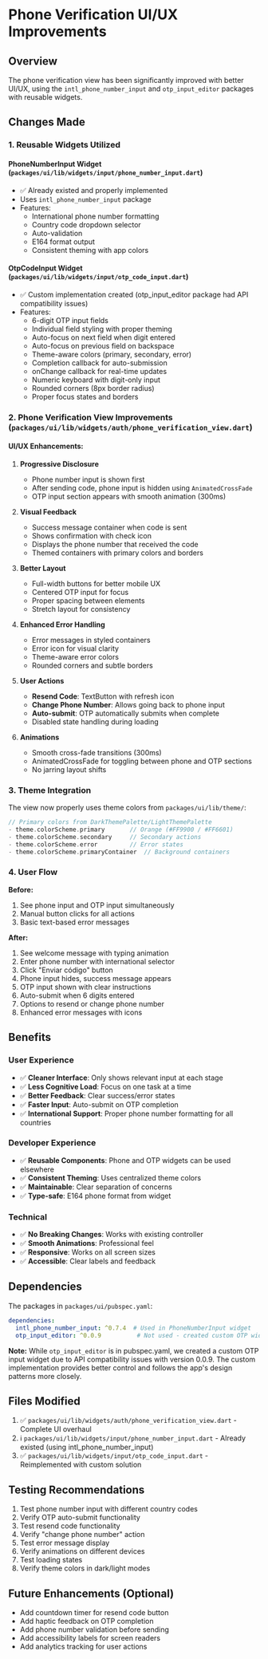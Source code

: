 # Phone Verification UI/UX Improvements

## Overview
The phone verification view has been significantly improved with better UI/UX, using the `intl_phone_number_input` and `otp_input_editor` packages with reusable widgets.

## Changes Made

### 1. **Reusable Widgets Utilized**

#### PhoneNumberInput Widget (`packages/ui/lib/widgets/input/phone_number_input.dart`)
- ✅ Already existed and properly implemented
- Uses `intl_phone_number_input` package
- Features:
  - International phone number formatting
  - Country code dropdown selector
  - Auto-validation
  - E164 format output
  - Consistent theming with app colors

#### OtpCodeInput Widget (`packages/ui/lib/widgets/input/otp_code_input.dart`)
- ✅ Custom implementation created (otp_input_editor package had API compatibility issues)
- Features:
  - 6-digit OTP input fields
  - Individual field styling with proper theming
  - Auto-focus on next field when digit entered
  - Auto-focus on previous field on backspace
  - Theme-aware colors (primary, secondary, error)
  - Completion callback for auto-submission
  - onChange callback for real-time updates
  - Numeric keyboard with digit-only input
  - Rounded corners (8px border radius)
  - Proper focus states and borders

### 2. **Phone Verification View Improvements** (`packages/ui/lib/widgets/auth/phone_verification_view.dart`)

#### UI/UX Enhancements:

1. **Progressive Disclosure**
   - Phone number input is shown first
   - After sending code, phone input is hidden using `AnimatedCrossFade`
   - OTP input section appears with smooth animation (300ms)

2. **Visual Feedback**
   - Success message container when code is sent
   - Shows confirmation with check icon
   - Displays the phone number that received the code
   - Themed containers with primary colors and borders

3. **Better Layout**
   - Full-width buttons for better mobile UX
   - Centered OTP input for focus
   - Proper spacing between elements
   - Stretch layout for consistency

4. **Enhanced Error Handling**
   - Error messages in styled containers
   - Error icon for visual clarity
   - Theme-aware error colors
   - Rounded corners and subtle borders

5. **User Actions**
   - **Resend Code**: TextButton with refresh icon
   - **Change Phone Number**: Allows going back to phone input
   - **Auto-submit**: OTP automatically submits when complete
   - Disabled state handling during loading

6. **Animations**
   - Smooth cross-fade transitions (300ms)
   - AnimatedCrossFade for toggling between phone and OTP sections
   - No jarring layout shifts

### 3. **Theme Integration**

The view now properly uses theme colors from `packages/ui/lib/theme/`:

```dart
// Primary colors from DarkThemePalette/LightThemePalette
- theme.colorScheme.primary       // Orange (#FF9900 / #FF6601)
- theme.colorScheme.secondary     // Secondary actions
- theme.colorScheme.error         // Error states
- theme.colorScheme.primaryContainer  // Background containers
```

### 4. **User Flow**

**Before:**
1. See phone input and OTP input simultaneously
2. Manual button clicks for all actions
3. Basic text-based error messages

**After:**
1. See welcome message with typing animation
2. Enter phone number with international selector
3. Click "Enviar código" button
4. Phone input hides, success message appears
5. OTP input shown with clear instructions
6. Auto-submit when 6 digits entered
7. Options to resend or change phone number
8. Enhanced error messages with icons

## Benefits

### User Experience
- ✅ **Cleaner Interface**: Only shows relevant input at each stage
- ✅ **Less Cognitive Load**: Focus on one task at a time
- ✅ **Better Feedback**: Clear success/error states
- ✅ **Faster Input**: Auto-submit on OTP completion
- ✅ **International Support**: Proper phone number formatting for all countries

### Developer Experience
- ✅ **Reusable Components**: Phone and OTP widgets can be used elsewhere
- ✅ **Consistent Theming**: Uses centralized theme colors
- ✅ **Maintainable**: Clear separation of concerns
- ✅ **Type-safe**: E164 phone format from widget

### Technical
- ✅ **No Breaking Changes**: Works with existing controller
- ✅ **Smooth Animations**: Professional feel
- ✅ **Responsive**: Works on all screen sizes
- ✅ **Accessible**: Clear labels and feedback

## Dependencies

The packages in `packages/ui/pubspec.yaml`:

```yaml
dependencies:
  intl_phone_number_input: ^0.7.4  # Used in PhoneNumberInput widget
  otp_input_editor: ^0.0.9          # Not used - created custom OTP widget instead
```

**Note:** While `otp_input_editor` is in pubspec.yaml, we created a custom OTP input widget due to API compatibility issues with version 0.0.9. The custom implementation provides better control and follows the app's design patterns more closely.

## Files Modified

1. ✅ `packages/ui/lib/widgets/auth/phone_verification_view.dart` - Complete UI overhaul
2. ℹ️ `packages/ui/lib/widgets/input/phone_number_input.dart` - Already existed (using intl_phone_number_input)
3. ✅ `packages/ui/lib/widgets/input/otp_code_input.dart` - Reimplemented with custom solution

## Testing Recommendations

1. Test phone number input with different country codes
2. Verify OTP auto-submit functionality
3. Test resend code functionality
4. Verify "change phone number" action
5. Test error message display
6. Verify animations on different devices
7. Test loading states
8. Verify theme colors in dark/light modes

## Future Enhancements (Optional)

- Add countdown timer for resend code button
- Add haptic feedback on OTP completion
- Add phone number validation before sending
- Add accessibility labels for screen readers
- Add analytics tracking for user actions
